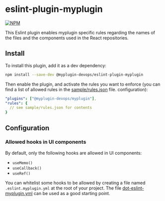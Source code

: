 # eslint-plugin-myplugin

[![NPM](https://github.com/myplugin-devops/eslint-plugin-myplugin/actions/workflows/npm.yml/badge.svg)](https://github.com/myplugin-devops/eslint-plugin-myplugin/actions/workflows/npm.yml)

This Eslint plugin enables myplugin specific rules regarding the names of the
files and the components used in the React repositories.

## Install

To install this plugin, add it as a dev dependency:

```bash
npm install --save-dev @myplugin-devops/eslint-plugin-myplugin
```

Then enable the plugin, and activate the rules you want to enforce (you can
find a list of allowed rules in the [sample/rules.json](sample/rules.json)
file. configuration):

```yml
"plugins": ["@myplugin-devops/myplugin"],
"rules": {
  // see sample/rules.json for contents
}
```

## Configuration

### Allowed hooks in UI components

By default, only the following hooks are allowed in UI components:

- `useMemo()`
- `useCallback()`
- `useRef()`

You can whitelist some hooks to be allowed by creating a file named
`.eslint.myplugin.yml` at the root of your project. The file
[dot-eslint-myplugin.yml](sample/dot-eslint.myplugin.yml) can be used as a
good starting point.
